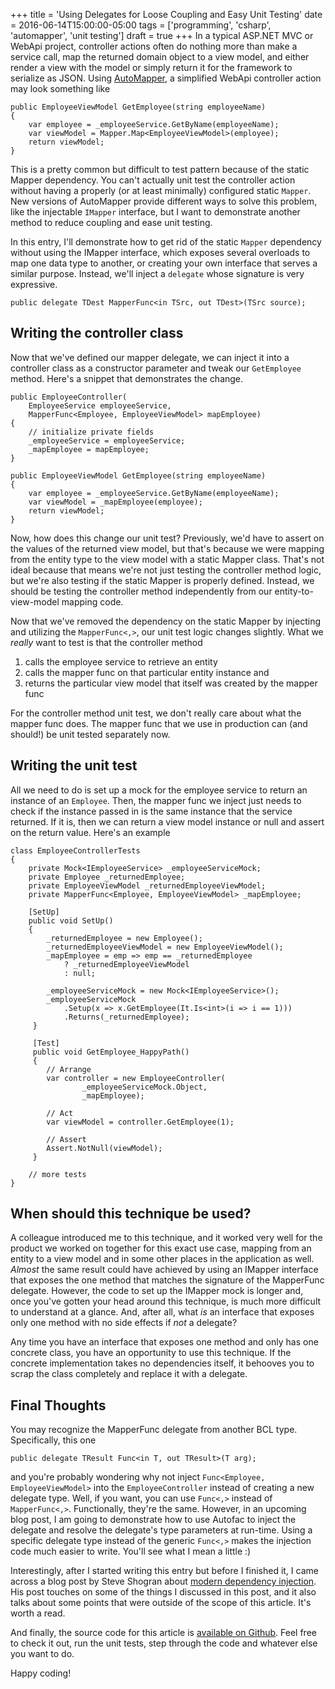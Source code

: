 +++
title = 'Using Delegates for Loose Coupling and Easy Unit Testing'
date = 2016-06-14T15:00:00-05:00
tags = ['programming', 'csharp', 'automapper', 'unit testing']
draft = true
+++
In a typical ASP.NET MVC or WebApi project, controller actions often do nothing more than make a service call, map the returned domain object to a view model, and either render a view with the model or simply return it for the framework to serialize as JSON. Using [AutoMapper](http://automapper.org/), a simplified WebApi controller action may look something like

    public EmployeeViewModel GetEmployee(string employeeName)
    {
        var employee = _employeeService.GetByName(employeeName);
        var viewModel = Mapper.Map<EmployeeViewModel>(employee);
        return viewModel;
    }

This is a pretty common but difficult to test pattern because of the static Mapper dependency. You can't actually unit test the controller action without having a properly (or at least minimally) configured static `Mapper`. New versions of AutoMapper provide different ways to solve this problem, like the injectable `IMapper` interface, but I want to demonstrate another method to reduce coupling and ease unit testing.

In this entry, I'll demonstrate how to get rid of the static `Mapper` dependency without using the IMapper interface, which exposes several overloads to map one data type to another, or creating your own interface that serves a similar purpose. Instead, we'll inject a `delegate` whose signature is very expressive.

    public delegate TDest MapperFunc<in TSrc, out TDest>(TSrc source);

<!--more-->
## Writing the controller class

Now that we've defined our mapper delegate, we can inject it into a controller class as a constructor parameter and tweak our `GetEmployee` method. Here's a snippet that demonstrates the change.

    public EmployeeController(
        EmployeeService employeeService, 
        MapperFunc<Employee, EmployeeViewModel> mapEmployee)
    {
        // initialize private fields
        _employeeService = employeeService;
        _mapEmployee = mapEmployee;
    }

    public EmployeeViewModel GetEmployee(string employeeName)
    {
        var employee = _employeeService.GetByName(employeeName);
        var viewModel = _mapEmployee(employee);
        return viewModel;
    }

Now, how does this change our unit test? Previously, we'd have to assert on the values of the returned view model, but that's because we were mapping from the entity type to the view model with a static Mapper class. That's not ideal because that means we're not just testing the controller method logic, but we're also testing if the static Mapper is properly defined. Instead, we should be testing the controller method independently from our entity-to-view-model mapping code.

Now that we've removed the dependency on the static Mapper by injecting and utilizing the `MapperFunc<,>`, our unit test logic changes slightly. What we _really_ want to test is that the controller method

1. calls the employee service to retrieve an entity
2. calls the mapper func on that particular entity instance and
3. returns the particular view model that itself was created by the mapper func

For the controller method unit test, we don't really care about what the mapper func does. The mapper func that we use in production can (and should!) be unit tested separately now.

## Writing the unit test

All we need to do is set up a mock for the employee service to return an instance of an `Employee`. Then, the mapper func we inject just needs to check if the instance passed in is the same instance that the service returned. If it is, then we can return a view model instance or null and assert on the return value. Here's an example

    class EmployeeControllerTests
    {
        private Mock<IEmployeeService> _employeeServiceMock;
        private Employee _returnedEmployee;
        private EmployeeViewModel _returnedEmployeeViewModel;
        private MapperFunc<Employee, EmployeeViewModel> _mapEmployee;

        [SetUp]
        public void SetUp()
        {
            _returnedEmployee = new Employee();
            _returnedEmployeeViewModel = new EmployeeViewModel();
            _mapEmployee = emp => emp == _returnedEmployee 
                ? _returnedEmployeeViewModel 
                : null;

            _employeeServiceMock = new Mock<IEmployeeService>();
            _employeeServiceMock
                .Setup(x => x.GetEmployee(It.Is<int>(i => i == 1)))
                .Returns(_returnedEmployee);
         }

         [Test]
         public void GetEmployee_HappyPath()
         {
            // Arrange
            var controller = new EmployeeController(
                    _employeeServiceMock.Object, 
                    _mapEmployee);

            // Act
            var viewModel = controller.GetEmployee(1);

            // Assert
            Assert.NotNull(viewModel);
         }

        // more tests
    }

## When should this technique be used?

A colleague introduced me to this technique, and it worked very well for the product we worked on together for this exact use case, mapping from an entity to a view model and in some other places in the application as well. _Almost_ the same result could have achieved by using an IMapper interface that exposes the one method that matches the signature of the MapperFunc delegate. However, the code to set up the IMapper mock is longer and, once you've gotten your head around this technique, is much more difficult to understand at a glance. And, after all, what _is_ an interface that exposes only one method with no side effects if _not_ a delegate?

Any time you have an interface that exposes one method and only has one concrete class, you have an opportunity to use this technique. If the concrete implementation takes no dependencies itself, it behooves you to scrap the class completely and replace it with a delegate.

## Final Thoughts

You may recognize the MapperFunc delegate from another BCL type. Specifically, this one

    public delegate TResult Func<in T, out TResult>(T arg);

and you're probably wondering why not inject `Func<Employee, EmployeeViewModel>` into the `EmployeeController` instead of creating a new delegate type. Well, if you want, you can use `Func<,>` instead of `MapperFunc<,>`. Functionally, they're the same. However, in an upcoming blog post, I am going to demonstrate how to use Autofac to inject the delegate and resolve the delegate's type parameters at run-time. Using a specific delegate type instead of the generic `Func<,>` makes the injection code much easier to write. You'll see what I mean a little :)

Interestingly, after I started writing this entry but before I finished it, I came across a blog post by Steve Shogran about [modern dependency injection](http://deliberate-software.com/modern-di/). His post touches on some of the things I discussed in this post, and it also talks about some points that were outside of the scope of this article. It's worth a read.

And finally, the source code for this article is [available on Github](https://github.com/nelsonwellswku/blog-stuff/tree/master/using-delegates-for-loose-coupling-and-easy-unit-testing/DelegateExample). Feel free to check it out, run the unit tests, step through the code and whatever else you want to do.

Happy coding!

